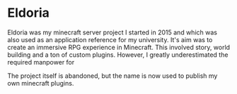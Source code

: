# Eldoria

Eldoria was my minecraft server project I started in 2015 and which was also used as an application reference for my university.
It's aim was to create an immersive RPG experience in Minecraft.
This involved story, world building and a ton of custom plugins.
However, I greatly underestimated the required manpower for  

The project itself is abandoned, but the name is now used to publish my own minecraft plugins.